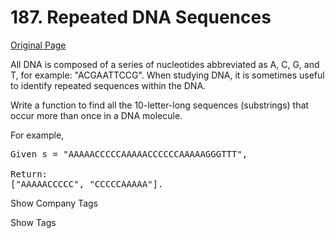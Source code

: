 # 187. Repeated DNA Sequences

[Original Page](https://leetcode.com/problems/repeated-dna-sequences/)

All DNA is composed of a series of nucleotides abbreviated as A, C, G, and T, for example: "ACGAATTCCG". When studying DNA, it is sometimes useful to identify repeated sequences within the DNA.

Write a function to find all the 10-letter-long sequences (substrings) that occur more than once in a DNA molecule.

For example,

<pre>Given s = "AAAAACCCCCAAAAACCCCCCAAAAAGGGTTT",

Return:
["AAAAACCCCC", "CCCCCAAAAA"].
</pre>

<div>

<div id="company_tags" class="btn btn-xs btn-warning">Show Company Tags</div>

<span class="hidebutton" style="display: none;">[LinkedIn](/company/linkedin/)</span></div>

<div>

<div id="tags" class="btn btn-xs btn-warning">Show Tags</div>

<span class="hidebutton" style="display: none;">[Hash Table](/tag/hash-table/) [Bit Manipulation](/tag/bit-manipulation/)</span></div>